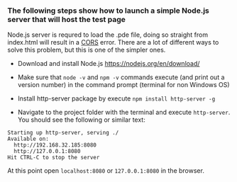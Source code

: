 ### The following steps show how to launch a simple Node.js server that will host the test page

Node.js server is requred to load the .pde file, doing so straight from index.html will result in a [CORS](https://en.wikipedia.org/wiki/Cross-origin_resource_sharing) error. There are a lot of different ways to solve this problem, but this is one of the simpler ones.

* Download and install Node.js https://nodejs.org/en/download/

* Make sure that `node -v` and `npm -v` commands execute (and print out a version number) in the command prompt (terminal for non Windows OS)

* Install http-server package by execute `npm install http-server -g`

* Navigate to the project folder with the terminal and execute `http-server`. You should see the following or similar text:

```
Starting up http-server, serving ./
Available on:
  http://192.168.32.185:8080
  http://127.0.0.1:8080
Hit CTRL-C to stop the server
```

At this point open `localhost:8080` or `127.0.0.1:8080` in the browser.